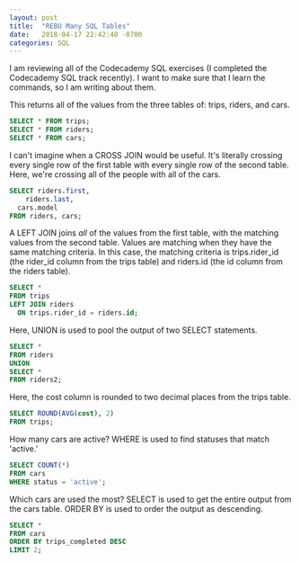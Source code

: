 ```yaml
---
layout: post
title:  "REBU Many SQL Tables"
date:   2018-04-17 22:42:40 -0700
categories: SQL
---
```

I am reviewing all of the Codecademy SQL exercises (I completed the Codecademy SQL track recently). I want to make sure that I learn the commands, so I am writing about them.

This returns all of the values from the three tables of: trips, riders, and cars.
```sql
SELECT * FROM trips;
SELECT * FROM riders;
SELECT * FROM cars;
```

I can't imagine when a CROSS JOIN would be useful. It's literally crossing every single row of the first table with every single row of the second table. Here, we're crossing all of the people with all of the cars.
```sql
SELECT riders.first,
	riders.last,
  cars.model
FROM riders, cars;
```

A LEFT JOIN joins *all* of the values from the first table, with the matching values from the second table. Values are matching when they have the same matching criteria. In this case, the matching criteria is trips.rider_id (the rider_id column from the trips table) and riders.id (the id column from the riders table).
```sql
SELECT *
FROM trips
LEFT JOIN riders
  ON trips.rider_id = riders.id;
```

Here, UNION is used to pool the output of two SELECT statements.
```sql
SELECT *
FROM riders
UNION
SELECT *
FROM riders2;
```

Here, the cost column is rounded to two decimal places from the trips table.
```sql
SELECT ROUND(AVG(cost), 2)
FROM trips;
```

How many cars are active? WHERE is used to find statuses that match 'active.'
```sql
SELECT COUNT(*)
FROM cars
WHERE status = 'active';
```

Which cars are used the most? SELECT is used to get the entire output from the cars table. ORDER BY is used to order the output as descending.
```sql
SELECT *
FROM cars
ORDER BY trips_completed DESC
LIMIT 2;
```
